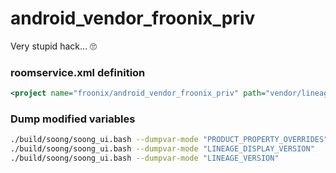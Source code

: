 # android_vendor_froonix_priv
Very stupid hack… 🙄

### roomservice.xml definition
```xml
<project name="froonix/android_vendor_froonix_priv" path="vendor/lineage-priv" remote="github" revision="master" />
```

### Dump modified variables
```sh
./build/soong/soong_ui.bash --dumpvar-mode "PRODUCT_PROPERTY_OVERRIDES"
./build/soong/soong_ui.bash --dumpvar-mode "LINEAGE_DISPLAY_VERSION"
./build/soong/soong_ui.bash --dumpvar-mode "LINEAGE_VERSION"
```
